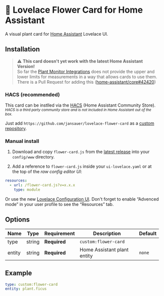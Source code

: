# 🌱 Lovelace Flower Card for Home Assistant

A visual plant card for [Home Assistant](https://www.home-assistant.io) Lovelace UI.

## Installation

> :warning: **This card doesn't yet work with the latest Home Assistant Version!**<br>
> So far the [Plant Monitor Integrations](https://www.home-assistant.io/integrations/plant/) does not provide the upper and lower limits for measurements in a way that allows cards to use them.
> There is a Pull Request for adding this ([home-assistant/core#42420](https://github.com/home-assistant/core/pull/42420))

### HACS (recommended)

This card can be instlled via the [HACS](https://hacs.xyz/) (Home Assistant Community Store).  
<small>_HACS is a third party community store and is not included in Home Assistant out of the box._</small>

Just add `https://github.com/jansauer/lovelace-flower-card` as a [custom repository](https://hacs.xyz/docs/faq/custom_repositories).

### Manual install

1. Download and copy `flower-card.js` from the [latest release](https://github.com/jansauer/lovelace-flower-card/releases) into your `config/www` directory.

2. Add a reference to `flower-card.js` inside your `ui-lovelace.yaml` or at the top of the _raw config editor UI_:

```yaml
resources:
  - url: /flower-card.js?v=x.x.x
    type: module
```

Or use the new [Lovelace Configuration UI](https://www.home-assistant.io/blog/2020/03/18/release-107/#hello-multiple-lovelace-dashboards). Don't forget to enable “Advenced mode” in your user profile to see the “Resources” tab.

## Options

| Name   | Type   | Requirement  | Description                 | Default |
| ------ | ------ | ------------ | --------------------------- | ------- |
| type   | string | **Required** | `custom:flower-card`        |
| entity | string | **Required** | Home Assistant plant entity | `none`  |

## Example

```yaml
type: custom:flower-card
entity: plant.ficus
```
